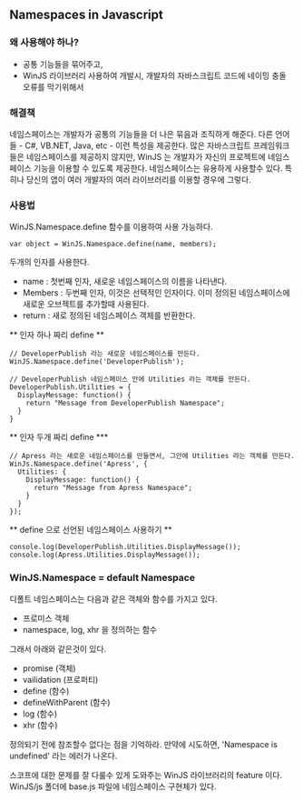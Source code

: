 ## Namespaces in Javascript

### 왜 사용해야 하나?

* 공통 기능들을 묶어주고,
* WinJS 라이브러리 사용하여 개발시, 개발자의 자바스크립트 코드에 네이밍 충돌 오류를 막기위해서

### 해결책

네임스페이스는 개발자가 공통의 기능들을 더 나은 묶음과 조직하게 해준다.
다른 언어들 - C#, VB.NET, Java, etc - 이런 특성을 제공한다.
많은 자바스크립트 프레임워크들은 네임스페이스를 제공하지 않지만,
WinJS 는 개발자가 자신의 프로젝트에 네임스페이스 기능을 이용할 수 있도록 제공한다.
네임스페이스는 유용하게 사용할수 있다. 특히나 당신의 앱이 여러 개발자의 여러 라이브러리를 이용할 경우에 그렇다.

### 사용법

WinJS.Namespace.define 함수를 이용하여 사용 가능하다.

```
var object = WinJS.Namespace.define(name, members);
```

두개의 인자를 사용한다.

* name : 첫번째 인자, 새로운 네임스페이스의 이름을 나타낸다.
* Members : 두번째 인자, 이것은 선택적인 인자이다. 이미 정의된 네임스페이스에 새로운 오브젝트를 추가할때 사용된다. 
* return : 새로 정의된 네임스페이스 객체를 반환한다.

** 인자 하나 짜리 define **
```
// DeveloperPublish 라는 새로운 네임스페이스를 만든다.
WinJS.Namespace.define('DeveloperPublish');

// DeveloperPublish 네임스페이스 안에 Utilities 라는 객체를 만든다.
DeveloperPublish.Utilities = {
  DisplayMessage: function() {
    return "Message from DeveloperPublish Namespace";
  }
}
```

** 인자 두개 짜리 define *** 

```
// Apress 라는 새로운 네임스페이스를 만들면서, 그안에 Utilities 라는 객체를 만든다.
WinJs.Namespace.define('Apress', {
  Utilities: {
    DisplayMessage: function() {
      return "Message from Apress Namespace";
    }
  }
});
```

** define 으로 선언된 네임스페이스 사용하기 **
```
console.log(DeveloperPublish.Utilities.DisplayMessage());
console.log(Apress.Utilities.DisplayMessage());
```

### WinJS.Namespace = default Namespace

디폴트 네임스페이스는 다음과 같은 객체와 함수를 가지고 있다.

* 프로미스 객체
* namespace, log, xhr 을 정의하는 함수

그래서 아래와 같은것이 있다.


* promise (객체)
* vailidation (프로퍼티)
* define (함수)
* defineWithParent (함수)
* log (함수)
* xhr (함수)

정의되기 전에 참조할수 없다는 점을 기억하라.
만약에 시도하면, 'Namespace is undefined' 라는 에러가 나온다.

스코프에 대한 문제를 잘 다룰수 있게 도와주는 WinJS 라이브러리의 feature 이다.
WinJS/js 폴더에 base.js 파일에 네임스페이스 구현체가 있다.
